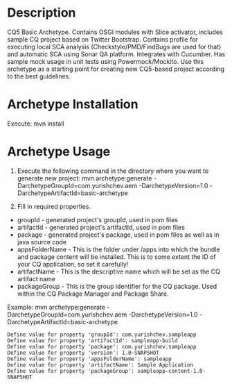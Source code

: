 Description
========================
CQ5 Basic Archetype. 
Contains OSGI modules with Slice activator, includes sample CQ project based on Twitter Bootstrap.
Contains profile for executing local SCA analysis (Checkstyle/PMD/FindBugs are used for that) and automatic SCA using Sonar QA platform.
Integrates with Cucumber. Has sample mock usage in unit tests using Powermock/Mockito.
Use this archetype as a starting point for creating new CQ5-based project according to the best guidelines.


Archetype Installation 
===========================
Execute:
    mvn install


Archetype Usage
========================

1. Execute the following command in the directory where you want to generate new project:
    mvn archetype:generate -DarchetypeGroupId=com.yurishchev.aem -DarchetypeVersion=1.0 -DarchetypeArtifactId=basic-archetype

2. Fill in required properties. 
- groupId - generated project's groupId, used in pom files
- artifactId - generated project's artifactId, used in pom files
- package - generated project's package, used in pom files as well as in java source code
- appsFolderName - This is the folder under /apps into which the bundle and package content will be installed. This is to some extent the ID of your CQ application, so set it carefully!
- artifactName - This is the descriptive name which will be set as the CQ artifact name
- packageGroup - This is the group identifier for the CQ package. Used within the CQ Package Manager and Package Share.

Example:
    mvn archetype:generate -DarchetypeGroupId=com.yurishchev.aem -DarchetypeVersion=1.0 -DarchetypeArtifactId=basic-archetype

    Define value for property 'groupId': com.yurishchev.sampleapp
    Define value for property 'artifactId': sampleapp-build
    Define value for property 'package': com.yurishchev.sampleapp
    Define value for property 'version': 1.0-SNAPSHOT
    Define value for property 'appsFolderName': sampleapp
    Define value for property 'artifactName': Sample Application
    Define value for property 'packageGroup': sampleapp-content-1.0-SNAPSHOT